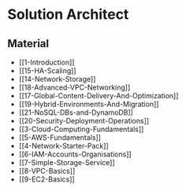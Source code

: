 # Solution Architect

## Material

- [[1-Introduction]]
- [[15-HA-Scaling]]
- [[14-Network-Storage]]
- [[18-Advanced-VPC-Networking]]
- [[17-Global-Content-Delivery-And-Optimization]]
- [[19-Hybrid-Environments-And-Migration]]
- [[21-NoSQL-DBs-and-DynamoDB]]
- [[20-Security-Deployment-Operations]]
- [[3-Cloud-Computing-Fundamentals]]
- [[5-AWS-Fundamentals]]
- [[4-Network-Starter-Pack]]
- [[6-IAM-Accounts-Organisations]]
- [[7-Simple-Storage-Service]]
- [[8-VPC-Basics]]
- [[9-EC2-Basics]]
